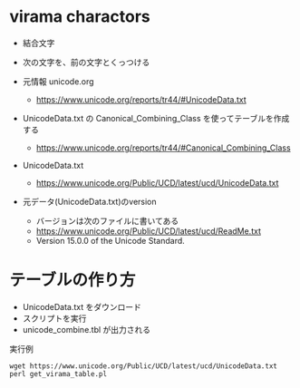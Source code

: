 ﻿# virama charactors

- 結合文字
- 次の文字を、前の文字とくっつける

- 元情報 unicode.org
  - https://www.unicode.org/reports/tr44/#UnicodeData.txt
- UnicodeData.txt の Canonical_Combining_Class を使ってテーブルを作成する
  - https://www.unicode.org/reports/tr44/#Canonical_Combining_Class
- UnicodeData.txt
  - https://www.unicode.org/Public/UCD/latest/ucd/UnicodeData.txt
- 元データ(UnicodeData.txt)のversion
  - バージョンは次のファイルに書いてある
  - https://www.unicode.org/Public/UCD/latest/ucd/ReadMe.txt
  - Version 15.0.0 of the Unicode Standard.

# テーブルの作り方

- UnicodeData.txt をダウンロード
- スクリプトを実行
- unicode_combine.tbl が出力される

実行例
```
wget https://www.unicode.org/Public/UCD/latest/ucd/UnicodeData.txt
perl get_virama_table.pl
```


